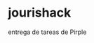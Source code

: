# jourishack
entrega de tareas de Pirple
<script src="https://gist.github.com/souris005/826b2caddb49151432ce51807d58d91f.js"></script>

